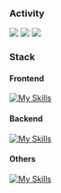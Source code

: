 <h3>
  Activity
</h3>


![](http://github-profile-summary-cards.vercel.app/api/cards/stats?username=Joma-kun&theme=github_dark)
![](http://github-profile-summary-cards.vercel.app/api/cards/repos-per-language?username=Joma-kun&theme=github_dark)
![](http://github-profile-summary-cards.vercel.app/api/cards/profile-details?username=Joma-kun&theme=github_dark)

<h3>
  Stack
</h3>

<h4>
  Frontend
</h4>

[![My Skills](https://skillicons.dev/icons?i=html,css,js,react)](https://skillicons.dev)  


<h4>
  Backend
</h4>

[![My Skills](https://skillicons.dev/icons?i=go,python,mysql)](https://skillicons.dev)

<h4>
  Others
</h4>

[![My Skills](https://skillicons.dev/icons?i=docker,firebase,gcp,github,postman,pr)](https://skillicons.dev)
